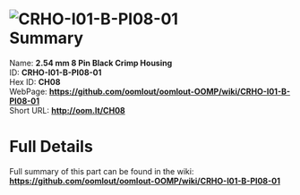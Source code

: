 
![CRHO-I01-B-PI08-01](https://github.com/oomlout/oomlout-OOMP/blob/master/parts/CRHO-I01-B-PI08-01/CRHO-I01-B-PI08-01_420.jpg)   
Summary
=================
  
Name: __2.54 mm 8 Pin Black Crimp Housing__    
ID: __CRHO-I01-B-PI08-01__   
Hex ID: __CH08__   
WebPage: __https://github.com/oomlout/oomlout-OOMP/wiki/CRHO-I01-B-PI08-01__   
Short URL: __http://oom.lt/CH08__   

Full Details
==========================
Full summary of this part can be found in the wiki:   
__https://github.com/oomlout/oomlout-OOMP/wiki/CRHO-I01-B-PI08-01__    

